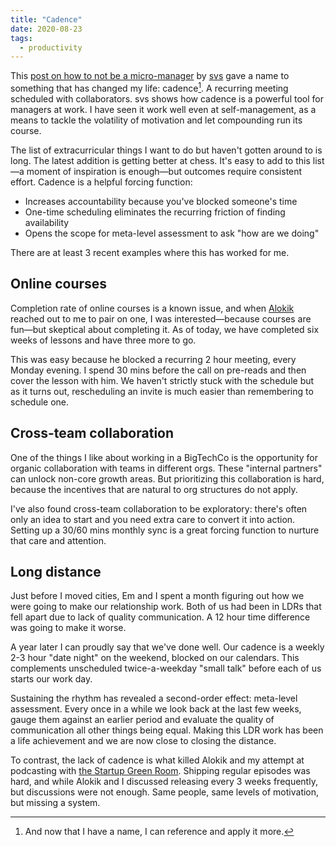```yaml
---
title: "Cadence"
date: 2020-08-23
tags:
  - productivity
---
```


This [post on how to not be a micro-manager](https://engineeringorg.substack.com/p/how-to-not-be-a-micro-manager-part) by [svs](https://twitter.com/_svs_) gave a name to something that has changed my life: cadence[^1]. A recurring meeting scheduled with collaborators. svs shows how cadence is a powerful tool for managers at work. I have seen it work well even at self-management, as a means to tackle the volatility of motivation and let compounding run its course.

The list of extracurricular things I want to do but haven't gotten around to is long. The latest addition is getting better at chess. It's easy to add to this list—a moment of inspiration is enough—but outcomes require consistent effort. Cadence is a helpful forcing function:

* Increases accountability because you've blocked someone's time
* One-time scheduling eliminates the recurring friction of finding availability
* Opens the scope for meta-level assessment to ask "how are we doing"

There are at least 3 recent examples where this has worked for me.

## Online courses
Completion rate of online courses is a known issue, and when [Alokik](https://twitter.com/alokikbhasin) reached out to me to pair on one, I was interested—because courses are fun—but skeptical about completing it. As of today, we have completed six weeks of lessons and have three more to go.

This was easy because he blocked a recurring 2 hour meeting, every Monday evening. I spend 30 mins before the call on pre-reads and then cover the lesson with him. We haven't strictly stuck with the schedule but as it turns out, rescheduling an invite is much easier than remembering to schedule one.

## Cross-team collaboration
One of the things I like about working in a BigTechCo is the opportunity for organic collaboration with teams in different orgs. These "internal partners" can unlock non-core growth areas. But prioritizing this collaboration is hard, because the incentives that are natural to org structures do not apply.

I've also found cross-team collaboration to be exploratory: there's often only an idea to start and you need extra care to convert it into action. Setting up a 30/60 mins monthly sync is a great forcing function to nurture that care and attention.

## Long distance
Just before I moved cities, Em and I spent a month figuring out how we were going to make our relationship work. Both of us had been in LDRs that fell apart due to lack of quality communication. A 12 hour time difference was going to make it worse.

A year later I can proudly say that we've done well. Our cadence is a weekly 2-3 hour "date night" on the weekend, blocked on our calendars. This complements unscheduled twice-a-weekday "small talk" before each of us starts our work day.

Sustaining the rhythm has revealed a second-order effect: meta-level assessment. Every once in a while we look back at the last few weeks, gauge them against an earlier period and evaluate the quality of communication all other things being equal. Making this LDR work has been a life achievement and we are now close to closing the distance.

To contrast, the lack of cadence is what killed Alokik and my attempt at podcasting with [the Startup Green Room](https://startupgreenroom.com/). Shipping regular episodes was hard, and while Alokik and I discussed releasing every 3 weeks frequently, but discussions were not enough. Same people, same levels of motivation, but missing a system.

[^1]: And now that I have a name, I can reference and apply it more.
